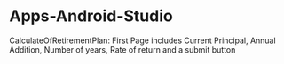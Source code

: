 # Apps-Android-Studio
CalculateOfRetirementPlan:
First Page includes Current Principal, Annual Addition, Number of years, Rate of return and a submit button
